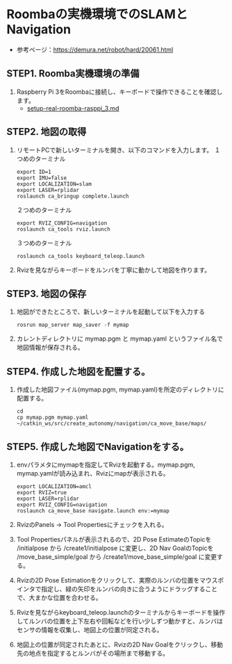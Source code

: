 # Roombaの実機環境でのSLAMとNavigation

* 参考ページ：https://demura.net/robot/hard/20061.html

## STEP1. Roomba実機環境の準備

1. Raspberry Pi 3をRoombaに接続し、キーボードで操作できることを確認します。
    * [setup-real-roomba-rasppi_3.md](setup-real-roomba-rasppi_3.md)

## STEP2. 地図の取得

1. リモートPCで新しいターミナルを開き、以下のコマンドを入力します。
    １つめのターミナル
    ```
    export ID=1
    export IMU=false
    export LOCALIZATION=slam
    export LASER=rplidar
    roslaunch ca_bringup complete.launch
    ```
    ２つめのターミナル
    ```
    export RVIZ_CONFIG=navigation
    roslaunch ca_tools rviz.launch
    ```
    ３つめのターミナル
    ```
    roslaunch ca_tools keyboard_teleop.launch
    ```

1. Rvizを見ながらキーボードをルンバを丁寧に動かして地図を作ります。

## STEP3. 地図の保存

1. 地図ができたところで、新しいターミナルを起動して以下を入力する
    ```
    rosrun map_server map_saver -f mymap
    ```
1. カレントディレクトリに mymap.pgm と mymap.yaml というファイル名で地図情報が保存される。

## STEP4. 作成した地図を配置する。

1. 作成した地図ファイル(mymap.pgm, mymap.yaml)を所定のディレクトリに配置する。
    ```
    cd
    cp mymap.pgm mymap.yaml ~/catkin_ws/src/create_autonomy/navigation/ca_move_base/maps/
    ```
## STEP5. 作成した地図でNavigationをする。

1. envパラメタにmymapを指定してRvizを起動する。mymap.pgm, mymap.yamlが読み込まれ、Rvizにmapが表示される。
    ```
    export LOCALIZATION=amcl
    export RVIZ=true
    export LASER=rplidar
    export RVIZ_CONFIG=navigation
    roslaunch ca_move_base navigate.launch env:=mymap
    ```
1. RvizのPanels -> Tool Propertiesにチェックを入れる。
1. Tool Propertiesパネルが表示されるので、2D Pose EstimateのTopicを /initialpose から /create1/initialpose に変更し、2D Nav GoalのTopicを /move_base_simple/goal から /create1/move_base_simple/goal に変更する。
1. Rvizの2D Pose Estimationをクリックして、実際のルンバの位置をマウスポインタで指定し、緑の矢印をルンバの向きに合うようにドラッグすることで、大まかな位置を合わせる。
1. Rvizを見ながらkeyboard_teleop.launchのターミナルからキーボードを操作してルンバの位置を上下左右や回転などを行い少しずつ動かすと、ルンバはセンサの情報を収集し、地図上の位置が同定される。

1. 地図上の位置が同定されたあとに、Rvizの2D Nav Goalをクリックし、移動先の地点を指定するとルンバがその場所まで移動する。

